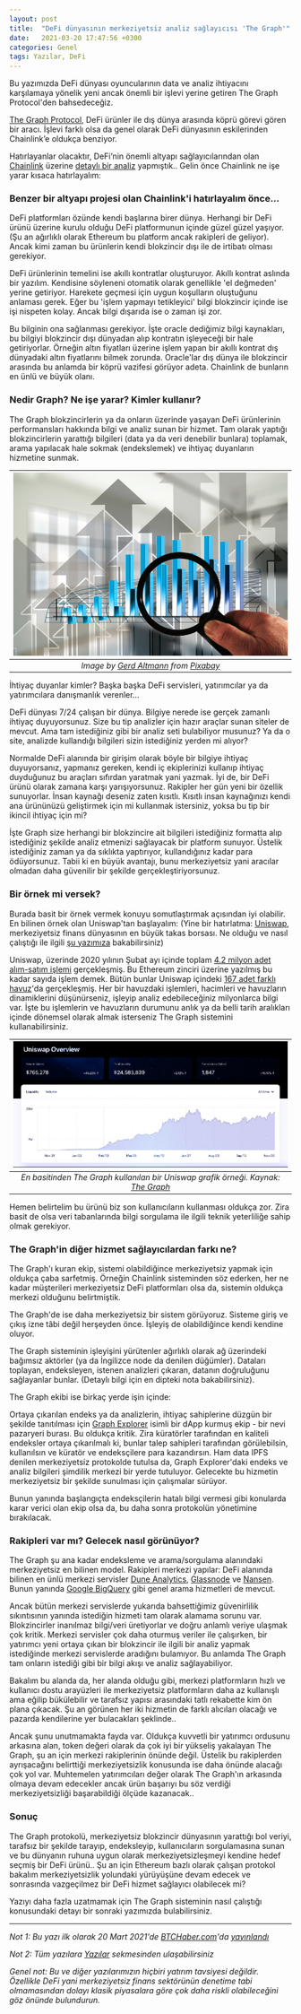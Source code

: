 ```yaml
---
layout: post
title:  "DeFi dünyasının merkeziyetsiz analiz sağlayıcısı 'The Graph'"
date:   2021-03-20 17:47:56 +0300
categories: Genel
tags: Yazılar, DeFi
---
```


Bu yazımızda DeFi dünyası oyuncularının data ve analiz ihtiyacını karşılamaya yönelik yeni ancak önemli bir işlevi yerine getiren The Graph Protocol'den bahsedeceğiz.

[The Graph Protocol](https://thegraph.com/), DeFi ürünler ile dış dünya arasında köprü görevi gören bir aracı. İşlevi farklı olsa da genel olarak DeFi dünyasının eskilerinden Chainlink’e oldukça benziyor. 

Hatırlayanlar olacaktır, DeFi’nin önemli altyapı sağlayıcılarından olan [Chainlink](https://chain.link/) üzerine [detaylı bir analiz](/genel/2020/12/22/definin-bilgi-kaynagi-oracle.html) yapmıştık.. Gelin önce Chainlink ne işe yarar kısaca hatırlayalım:

### Benzer bir altyapı projesi olan Chainlink'i hatırlayalım önce... 

DeFi platformları özünde kendi başlarına birer dünya. Herhangi bir DeFi ürünü üzerine kurulu olduğu DeFi platformunun içinde güzel güzel yaşıyor. (Şu an ağırlıklı olarak Ethereum bu platform ancak rakipleri de geliyor). Ancak kimi zaman bu ürünlerin kendi blokzincir dışı ile de irtibatı olması gerekiyor.

DeFi ürünlerinin temelini ise akıllı kontratlar oluşturuyor. Akıllı kontrat aslında bir yazılım. Kendisine söyleneni otomatik olarak genellikle 'el değmeden' yerine getiriyor. Harekete geçmesi için uygun koşulların oluştuğunu anlaması gerek. Eğer bu 'işlem yapmayı tetikleyici' bilgi blokzincir içinde ise işi nispeten kolay. Ancak bilgi dışarıda ise o zaman işi zor.

Bu bilginin ona sağlanması gerekiyor. İşte oracle dediğimiz bilgi kaynakları, bu bilgiyi blokzincir dışı dünyadan alıp kontratın işleyeceği bir hale getiriyorlar. Örneğin altın fiyatları üzerine işlem yapan bir akıllı kontrat dış dünyadaki altın fiyatlarını bilmek zorunda. Oracle'lar dış dünya ile blokzincir arasında bu anlamda  bir köprü vazifesi görüyor adeta. Chainlink de bunların en ünlü ve büyük olanı.

### Nedir Graph? Ne işe yarar? Kimler kullanır?
The Graph blokzincirlerin ya da onların üzerinde yaşayan DeFi ürünlerinin performansları hakkında bilgi ve analiz sunan bir hizmet. Tam olarak yaptığı blokzincirlerin yarattığı bilgileri (data ya da veri denebilir bunlara) toplamak, arama yapılacak hale sokmak (endekslemek) ve ihtiyaç duyanların hizmetine sunmak.

| ![e-wallet](/assets/arrows-2899888_800.jpg)|
|:--:| 
| *Image by [Gerd Altmann](https://pixabay.com/users/geralt-9301/) from [Pixabay](https://pixabay.com/)*|

İhtiyaç duyanlar kimler? Başka başka DeFi servisleri, yatırımcılar ya da yatırımcılara danışmanlık verenler...

DeFi dünyası 7/24 çalışan bir dünya. Bilgiye nerede ise gerçek zamanlı ihtiyaç duyuyorsunuz. Size bu tip analizler için hazır araçlar sunan siteler de mevcut. Ama tam istediğiniz gibi bir analiz seti bulabiliyor musunuz? Ya da o site, analizde kullandığı bilgileri sizin istediğiniz yerden mi alıyor?

Normalde DeFi alanında bir girişim olarak böyle bir bilgiye ihtiyaç duyuyorsanız, yapmanız gereken, kendi iç ekiplerinizi kullanıp ihtiyaç duyduğunuz bu araçları sıfırdan yaratmak yani yazmak. İyi de, bir DeFi ürünü olarak zamana karşı yarışıyorsunuz. Rakipler her gün yeni bir özellik sunuyorlar. İnsan kaynağı deseniz zaten kısıtlı. Kısıtlı insan kaynağınızı kendi ana ürününüzü geliştirmek için mi kullanmak istersiniz, yoksa bu tip bir ikincil ihtiyaç için mi?

İşte Graph size herhangi bir blokzincire ait bilgileri istediğiniz formatta alıp istediğiniz şekilde analiz etmenizi sağlayacak bir platform sunuyor. Üstelik istediğiniz zaman ya da sıklıkta yaptırıyor, kullandığınız kadar para ödüyorsunuz.  Tabii ki en büyük avantajı, bunu merkeziyetsiz yani aracılar olmadan daha güvenilir bir şekilde gerçekleştiriyorsunuz. 

### Bir örnek mi versek?
Burada basit bir örnek vermek konuyu somutlaştırmak açısından iyi olabilir. En bilinen örnek olan Uniswap'tan başlayalım: (Yine bir hatırlatma: [Uniswap](https://uniswap.org/), merkeziyetsiz finans dünyasının en büyük takas borsası.  Ne olduğu ve nasıl çalıştığı ile ilgili [şu yazımıza](/genel/2020/09/15/nedir-bu-uniswap.html) bakabilirsiniz)

Uniswap, üzerinde 2020 yılının Şubat ayı içinde toplam [4.2 milyon adet alım-satım işlemi](https://duneanalytics.com/danrobinson/uniswap-combined-metrics) gerçekleşmiş. Bu Ethereum zinciri üzerine yazılmış bu kadar sayıda işlem demek. Bütün bunlar Uniswap içindeki [167 adet farklı havuz](https://info.uniswap.org/pairs)'da gerçekleşmiş. Her bir havuzdaki işlemleri,  hacimleri ve havuzların dinamiklerini düşünürseniz, işleyip analiz edebileceğiniz milyonlarca bilgi var. İşte bu işlemlerin ve havuzların durumunu anlık ya da belli tarih aralıkları içinde dönemsel olarak almak isterseniz The Graph sistemini kullanabilirsiniz.

| ![uniswap_on_the_graph](/assets/uniswap-overview_800.jpg)|
|:--:| 
| *En basitinden The Graph kullanılan bir Uniswap grafik örneği. Kaynak: [The Graph](https://thegraph.com/blog/uniswap-built-on-the-graph)*|

Hemen belirtelim bu ürünü biz son kullanıcıların kullanması oldukça zor. Zira basit de olsa veri tabanlarında bilgi sorgulama ile ilgili teknik yeterliliğe sahip olmak gerekiyor. 

### The Graph'in diğer hizmet sağlayıcılardan farkı ne?
The Graph'ı kuran ekip, sistemi olabildiğince merkeziyetsiz yapmak için oldukça çaba sarfetmiş. Örneğin Chainlink sisteminden söz ederken, her ne kadar müşterileri merkeziyetsiz DeFi platformları olsa da, sistemin oldukça merkezi olduğunu belirtmiştik.

The Graph'de ise daha merkeziyetsiz bir sistem görüyoruz. Sisteme giriş ve çıkış izne tâbi değil herşeyden önce. İşleyiş de olabildiğince kendi kendine oluyor. 

The Graph sisteminin işleyişini yürütenler ağırlıklı olarak ağ üzerindeki bağımsız aktörler (ya da İngilizce node da denilen düğümler). Dataları toplayan, endeksleyen, istenen analizleri çıkaran, datanın doğruluğunu sağlayanlar bunlar. (Detaylı bilgi için en dipteki nota bakabilirsiniz).

The Graph ekibi ise birkaç yerde işin içinde:

Ortaya çıkarılan endeks ya da analizlerin, ihtiyaç sahiplerine düzgün bir şekilde tanıtılması için [Graph Explorer](https://thegraph.com/explorer/) isimli bir dApp kurmuş ekip - bir nevi pazaryeri burası. Bu oldukça kritik. Zira küratörler tarafından en kaliteli endeksler ortaya çıkarılmalı ki, bunlar talep sahipleri tarafından görülebilsin, kullanılsın ve küratör ve endeksçilere para kazandırsın. Ham data IPFS denilen merkeziyetsiz protokolde tutulsa da, Graph Explorer'daki endeks ve analiz bilgileri şimdilik merkezi bir yerde tutuluyor. Gelecekte bu hizmetin merkeziyetsiz bir şekilde sunulması için çalışmalar sürüyor. 

Bunun yanında başlangıçta endeksçilerin hatalı bilgi vermesi gibi konularda karar verici olan ekip olsa da, bu daha sonra protokolün yönetimine bırakılacak.

### Rakipleri var mı? Gelecek nasıl görünüyor?

The Graph şu ana kadar endeksleme ve arama/sorgulama alanındaki merkeziyetsiz en bilinen model. Rakipleri merkezi yapılar: DeFi alanında bilinen en ünlü merkezi servisler [Dune Analytics](https://duneanalytics.com/home), [Glassnode](https://glassnode.com/) ve [Nansen](https://nansen.ai/).  Bunun yanında [Google BigQuery](https://cloud.google.com/bigquery) gibi genel arama hizmetleri de mevcut. 

Ancak bütün merkezi servislerde yukarıda bahsettiğimiz güvenirlilik sıkıntısının yanında istediğin hizmeti tam olarak alamama sorunu var. Blokzincirler inanılmaz bilgi/veri üretiyorlar ve doğru anlamlı veriye ulaşmak çok kritik. Merkezi servisler çok daha oturmuş veriler ile çalışırken, bir yatırımcı yeni ortaya çıkan bir blokzincir ile ilgili bir analiz yapmak istediğinde merkezi servislerde aradığını bulamıyor. Bu anlamda The Graph tam onların istediği gibi bir bilgi akışı ve analiz sağlayabiliyor. 

Bakalım bu alanda da, her alanda olduğu gibi, merkezi platformların hızlı ve kullanıcı dostu arayüzleri ile merkeziyetsiz platformların daha az kullanışlı ama eğilip bükülebilir ve tarafsız yapısı arasındaki tatlı rekabette kim ön plana çıkacak. Şu an görünen her iki hizmetin de farklı alıcıları olacağı ve pazarda kendilerine yer bulacakları şeklinde.. 

Ancak şunu unutmamakta fayda var. Oldukça kuvvetli bir yatırımcı ordusunu arkasına alan, token değeri olarak da çok iyi bir yükseliş yakalayan The Graph, şu an için merkezi rakiplerinin önünde değil. Üstelik bu rakiplerden ayrışacağını belirttiği merkeziyetsizlik konusunda ise daha önünde alacağı çok yol var. Muhtemelen yatırımcıları değer olarak The Graph'ın arkasında olmaya devam edecekler ancak ürün başarıyı bu söz verdiği merkeziyetsizliği başarabildiği ölçüde kazanacak.. 

### Sonuç
The Graph protokolü, merkeziyetsiz blokzincir dünyasının yarattığı bol veriyi, tarafsız bir şekilde tarayıp, endeksleyip, kullanıcıların sorgulamasına sunan ve bu dünyanın ruhuna uygun olarak merkeziyetsizleşmeyi kendine hedef seçmiş bir DeFi ürünü.. Şu an için Ethereum bazlı olarak çalışan protokol bakalım merkeziyetsizlik yolundaki yürüyüşüne devam edecek ve sonrasında vazgeçilmez bir DeFi hizmet sağlayıcı olabilecek mi? 

Yazıyı daha fazla uzatmamak için The Graph sisteminin nasıl çalıştığı konusundaki detayı bir sonraki yazımızda bulabilirsiniz. 

---

*Not 1: Bu yazı ilk olarak 20 Mart 2021'de [BTCHaber.com](https://www.btchaber.com/)'da [yayınlandı](https://www.btchaber.com/yeni-bir-ethereum-rakibi-binance-smart-chain/)*

*Not 2: Tüm yazılara [Yazılar](/articles/) sekmesinden ulaşabilirsiniz*

*Genel not: Bu ve diğer yazılarımızın hiçbiri yatırım tavsiyesi değildir. Özellikle DeFi yani merkeziyetsiz finans sektörünün denetime tabi olmamasından dolayı klasik piyasalara göre çok daha riskli olabileceğini göz önünde bulundurun.*


